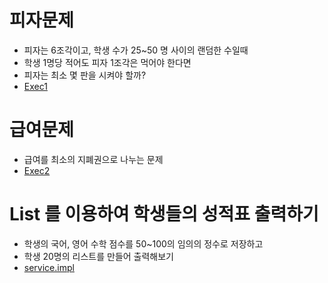 # 피자문제

* 피자는 6조각이고, 학생 수가 25~50 명 사이의 랜덤한 수일때
* 학생 1명당 적어도 피자 1조각은 먹어야 한다면
* 피자는 최소 몇 판을 시켜야 할까?
* [Exec1](https://github.com/dosunggil/Class/blob/master/Java_50_App_05/src/com/cho/app/exec/Exec1.java)

# 급여문제

* 급여를 최소의 지폐권으로 나누는 문제
* [Exec2](https://github.com/dosunggil/Class/blob/master/Java_50_App_05/src/com/cho/app/exec/Exec21.java)

# List 를 이용하여 학생들의 성적표 출력하기

* 학생의 국어, 영어 수학 점수를 50~100의 임의의 정수로 저장하고
* 학생 20명의 리스트를 만들어 출력해보기
* [service.impl](https://github.com/dosunggil/Class/blob/master/Java_50_App_05/src/com/cho/app/service/ScoreService.java)